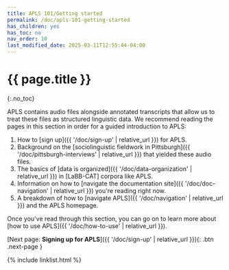 ```yaml
---
title: APLS 101/Getting started
permalink: /doc/apls-101-getting-started
has_children: yes
has_toc: no
nav_order: 10
last_modified_date: 2025-03-11T12:55:44-04:00
---
```


# {{ page.title }}
{:.no_toc}

APLS contains audio files alongside annotated transcripts that allow us to treat these files as structured linguistic data.
We recommend reading the pages in this section in order for a guided introduction to APLS:

1. How to [sign up]({{ '/doc/sign-up' | relative_url }}) for APLS.
1. Background on the [sociolinguistic fieldwork in Pittsburgh]({{ '/doc/pittsburgh-interviews' | relative_url }}) that yielded these audio files.
1. The basics of [data is organized]({{ '/doc/data-organization' | relative_url }}) in [LaBB-CAT] corpora like APLS.
1. Information on how to [navigate the documentation site]({{ '/doc/doc-navigation' | relative_url }}) you're reading right now.
1. A breakdown of how to [navigate APLS]({{ '/doc/navigation' | relative_url }}) and the APLS homepage.

Once you've read through this section, you can go on to learn more about [how to use APLS]({{ '/doc/how-to-use' | relative_url }}).

[Next page: **Signing up for APLS**]({{ '/doc/sign-up' | relative_url }}){: .btn .next-page }

{% include linklist.html %}
